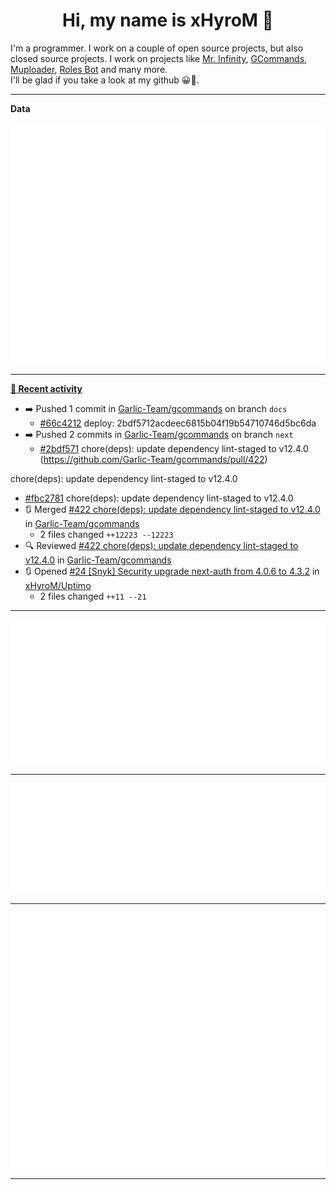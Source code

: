 <p align="center">
    <!-- <img src="https://avatars.githubusercontent.com/u/56601352" width="192" alt="hyro's pfp" /> -->
    <h1 align="center">Hi, my name is xHyroM 👋</h1>
</p>

I'm a programmer. I work on a couple of open source projects, but also closed source projects. I work on projects like [Mr. Infinity](https://discord.com/oauth2/authorize?client_id=720321585625694239&scope=bot%20applications.commands&permissions=8&redirect_uri=https://blobs.gq/imanager&prompt=consent&response_type=code), [GCommands](https://github.com/Garlic-Team/GCommands), [Muploader](https://github.com/xHyroM/Muploder), [Roles Bot](https://github.com/xHyroM/roles-bot) and many more.  
I'll be glad if you take a look at my github 😀👀.

___
**Data**

<img src="https://github.com/xHyroM/xHyroM/blob/master/.cache/base.svg">

___

**[📰 Recent activity](https://github.com/xHyroM)**
* ➡️ Pushed 1 commit in [Garlic-Team/gcommands](https://github.com/Garlic-Team/gcommands) on branch `docs`
  * [#66c4212](https://github.com/Garlic-Team/gcommands/commit/66c4212) deploy: 2bdf5712acdeec6815b04f19b54710746d5bc6da
* ➡️ Pushed 2 commits in [Garlic-Team/gcommands](https://github.com/Garlic-Team/gcommands) on branch `next`
  * [#2bdf571](https://github.com/Garlic-Team/gcommands/commit/2bdf571) chore(deps): update dependency lint-staged to v12.4.0 (https://github.com/Garlic-Team/gcommands/pull/422)

chore(deps): update dependency lint-staged to v12.4.0
  * [#fbc2781](https://github.com/Garlic-Team/gcommands/commit/fbc2781) chore(deps): update dependency lint-staged to v12.4.0
* 🔃 Merged [#422 chore(deps): update dependency lint-staged to v12.4.0](https://github.com/Garlic-Team/gcommands/pull/422) in [Garlic-Team/gcommands](https://github.com/Garlic-Team/gcommands)
  * 2 files changed `++12223 --12223`
* 🔍 Reviewed [#422 chore(deps): update dependency lint-staged to v12.4.0](https://github.com/Garlic-Team/gcommands/pull/422) in [Garlic-Team/gcommands](https://github.com/Garlic-Team/gcommands)
* 🔃 Opened [#24 [Snyk] Security upgrade next-auth from 4.0.6 to 4.3.2](https://github.com/xHyroM/Uptimo/pull/24) in [xHyroM/Uptimo](https://github.com/xHyroM/Uptimo)
  * 2 files changed `++11 --21`


___

<img src="https://github.com/xHyroM/xHyroM/blob/master/.cache/isocalendar.svg">

___

<img src="https://github.com/xHyroM/xHyroM/blob/master/.cache/languages.svg">

___

<img src="https://github.com/xHyroM/xHyroM/blob/master/.cache/achievements.svg">

___
